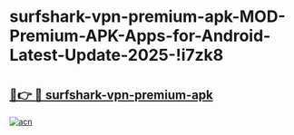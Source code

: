 # surfshark-vpn-premium-apk-MOD-Premium-APK-Apps-for-Android-Latest-Update-2025-!i7zk8

# <h2><a href="https://p0hksr.esa.edu.pl?title=surfshark-vpn-premium-apk&ref=i7zk8">🔗👉 🔴 surfshark-vpn-premium-apk</a></h2>

[![acn](https://github.com/user-attachments/assets/0f9c940e-d8b0-45ae-aac7-cd30a18b3e1c)](https://p0hksr.esa.edu.pl?title=surfshark-vpn-premium-apk&ref=i7zk8)


